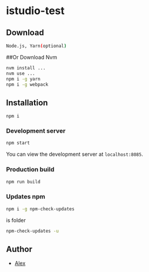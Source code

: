 #  istudio-test

## Download
```bash
Node.js, Yarn(optional)
```
##Or Download Nvm
```bash
nvm install ...
nvm use ...
npm i -g yarn
npm i -g webpack
```
## Installation
```
npm i
```
### Development server

```bash
npm start
```

You can view the development server at `localhost:8085`.
### Production build

```bash
npm run build
```
### Updates npm
```bash
npm i -g npm-check-updates
```
is folder
```bash
npm-check-updates -u
```

## Author
- [Alex]()

